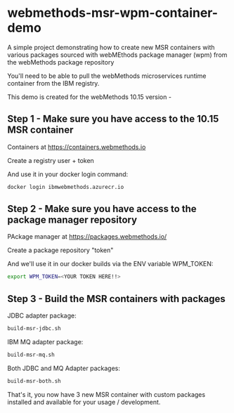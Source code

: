 webmethods-msr-wpm-container-demo
============================================

A simple project demonstrating how to create new MSR containers with various packages sourced with webMEthods package manager (wpm) from the webMethods package repository

You'll need to be able to pull the webMethods microservices runtime container from the IBM registry.

This demo is created for the webMethods 10.15 version - 

Step 1 - Make sure you have access to the 10.15 MSR container 
------------------------------------------------------------------------

Containers at https://containers.webmethods.io

Create a registry user + token

And use it in your docker login command:

```sh
docker login ibmwebmethods.azurecr.io
```

Step 2 - Make sure you have access to the package manager repository
------------------------------------------------------------------------

PAckage manager at https://packages.webmethods.io/

Create a package repository "token"

And we'll use it in our docker builds via the ENV variable WPM_TOKEN:

```sh
export WPM_TOKEN=<YOUR TOKEN HERE!!>
```

Step 3 - Build the MSR containers with packages
------------------------------------------------------------------------

JDBC adapter package:

```sh
build-msr-jdbc.sh
```

IBM MQ adapter package:

```sh
build-msr-mq.sh
```

Both JDBC and MQ Adapter packages:

```sh
build-msr-both.sh
```

That's it, you now have 3 new MSR container with custom packages installed and available for your usage / development.
